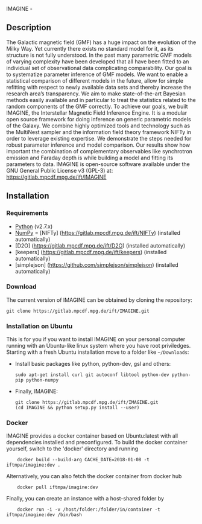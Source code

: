 IMAGINE - 


Description
-------

The Galactic magnetic field (GMF) has a huge impact on the evolution of the Milky Way. Yet currently there exists no standard model for it, as its structure is not fully understood. In the past many parametric GMF models of varying complexity have been developed that all have been fitted to an individual set of observational data complicating comparability.
Our goal is to systematize parameter inference of GMF models. We want to enable a statistical comparison of different models in the future, allow for simple refitting with respect to newly available data sets and thereby increase the research area’s transparency. We aim to make state-of-the-art Bayesian methods easily available and in particular to treat the statistics related to the random components of the GMF correctly.
To achieve our goals, we built IMAGINE, the Interstellar Magnetic Field Inference Engine. It is a modular open source framework for doing inference on generic parametric models of the Galaxy. We combine highly optimized tools and technology such as the MultiNest sampler and the information field theory framework NIFTy in order to leverage existing expertise.
We demonstrate the steps needed for robust parameter inference and model comparison. Our results show how important the combination of complementary observables like synchrotron emission and Faraday depth is while building a model and fitting its parameters to data. IMAGINE is open-source software available under the GNU General Public License v3 (GPL-3) at: https://gitlab.mpcdf.mpg.de/ift/IMAGINE


Installation
------------

### Requirements

-   [Python](http://www.python.org/) (v2.7.x)
-   [NumPy](http://www.numpy.org/)
=   [NIFTy] (https://gitlab.mpcdf.mpg.de/ift/NIFTy) (installed automatically)
-   [D2O] (https://gitlab.mpcdf.mpg.de/ift/D2O) (installed automatically)
-   [keepers] (https://gitlab.mpcdf.mpg.de/ift/keepers) (installed automatically)
-   [simplejson] (https://github.com/simplejson/simplejson) (installed automatically)

### Download

The current version of IMAGINE can be obtained by cloning the repository:

    git clone https://gitlab.mpcdf.mpg.de/ift/IMAGINE.git

### Installation on Ubuntu

This is for you if you want to install IMAGINE on your personal computer
running with an Ubuntu-like linux system where you have root priviledges.
Starting with a fresh Ubuntu installation move to a folder like
`~/Downloads`:

-   Install basic packages like python, python-dev, gsl and others:

        sudo apt-get install curl git autoconf libtool python-dev python-pip python-numpy

-   Finally, IMAGINE:

        git clone https://gitlab.mpcdf.mpg.de/ift/IMAGINE.git
        (cd IMAGINE && python setup.py install --user)

### Docker

IMAGINE provides a docker container based on Ubuntu:latest with all dependencies installed and preconfigured. 
To build the docker container yourself, switch to the 'docker' directory and running

        docker build --build-arg CACHE_DATE=2018-01-08 -t iftmpa/imagine:dev .
		
Alternatively, you can also fetch the docker container from docker hub

        docker pull iftmpa/imagine:dev 
		
Finally, you can create an instance with a host-shared folder by

        docker run -i -v /host/folder:/folder/in/container -t iftmpa/imagine:dev /bin/bash
		